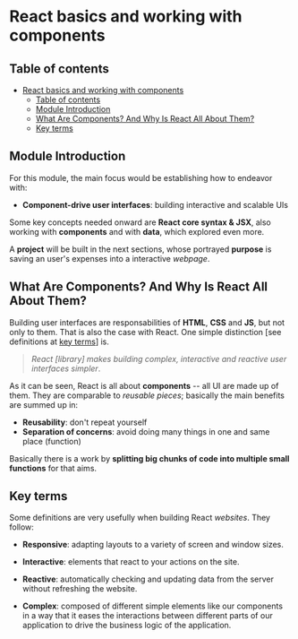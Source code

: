 # React basics and working with components

## Table of contents

- [React basics and working with components](#react-basics-and-working-with-components)
  - [Table of contents](#table-of-contents)
  - [Module Introduction](#module-introduction)
  - [What Are Components? And Why Is React All About Them?](#what-are-components-and-why-is-react-all-about-them)
  - [Key terms](#key-terms)

## Module Introduction

For this module, the main focus would be establishing how to endeavor with:

- **Component-drive user interfaces**: building interactive and scalable UIs

Some key concepts needed onward are **React core syntax & JSX**, also working with **components** and with **data**, which explored even more.

A **project** will be built in the next sections, whose portrayed **purpose** is saving an user's expenses into a interactive _webpage_.

<!-- 25. What Are Components? And Why Is React All About Them? -->

## What Are Components? And Why Is React All About Them?

Building user interfaces are responsabilities of **HTML**, **CSS** and **JS**, but not only to them. That is also the case with React. One simple distinction \[see definitions at [key terms](#key-terms)] is.

> _React \[library\] makes building complex, interactive and reactive user interfaces simpler_.

As it can be seen, React is all about **components** -- all UI are made up of them. They are comparable to _reusable pieces_; basically the main benefits are summed up in:

- **Reusability**: don't repeat yourself
- **Separation of concerns**: avoid doing many things in one and same place (function)

Basically there is a work by **splitting big chunks of code into multiple small functions** for that aims.

<!-- Extra: key terms -->

## Key terms

Some definitions are very usefully when building React _websites_. They follow:

- **Responsive**: adapting layouts to a variety of screen and window sizes.

- **Interactive**: elements that react to your actions on the site.

- **Reactive**: automatically checking and updating data from the server without refreshing the website.

- **Complex**: composed of different simple elements like our components in a way that it eases the interactions between different parts of our application to drive the business logic of the application.
